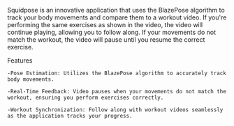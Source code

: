 Squidpose is an innovative application that uses the BlazePose algorithm to track your body movements and compare them to a workout video. 
If you're performing the same exercises as shown in the video, the video will continue playing, allowing you to follow along. If your movements do not match the workout, the video will pause until you resume the correct exercise.

Features

    -Pose Estimation: Utilizes the BlazePose algorithm to accurately track body movements.

    -Real-Time Feedback: Video pauses when your movements do not match the workout, ensuring you perform exercises correctly.
    
    -Workout Synchronization: Follow along with workout videos seamlessly as the application tracks your progress.
